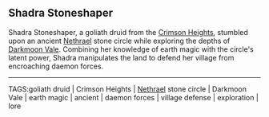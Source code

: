 ## Shadra Stoneshaper

Shadra Stoneshaper, a goliath druid from the [Crimson Heights](../Places/Crimson%20Heights.md), stumbled upon an ancient [Nethrael](../Lore/Nethrael.md) stone circle while exploring the depths of [Darkmoon Vale](../Places/Darkmoon%20Vale.md). Combining her knowledge of earth magic with the circle's latent power, Shadra manipulates the land to defend her village from encroaching daemon forces.



---

TAGS:goliath druid | Crimson Heights | [Nethrael](../Lore/Nethrael.md) stone circle | Darkmoon Vale | earth magic | ancient | daemon forces | village defense | exploration | lore
